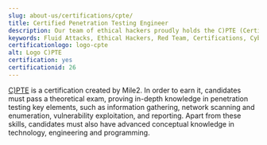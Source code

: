 ```yaml
---
slug: about-us/certifications/cpte/
title: Certified Penetration Testing Engineer
description: Our team of ethical hackers proudly holds the C)PTE (Certified Penetration Testing Engineer) certification, among many others.
keywords: Fluid Attacks, Ethical Hackers, Red Team, Certifications, Cybersecurity, Pentesters, Whitehat Hackers, CPTE
certificationlogo: logo-cpte
alt: Logo C)PTE
certification: yes
certificationid: 26
---
```


[C)PTE](https://www.mile2.com/penetration-testing-engineer-outline/)
is a certification created by Mile2.
In order to earn it,
candidates must pass a theoretical exam,
proving in-depth knowledge in penetration testing key elements,
such as information gathering,
network scanning and enumeration,
vulnerability exploitation,
and reporting.
Apart from these skills,
candidates must also have advanced conceptual knowledge in technology,
engineering
and programming.
